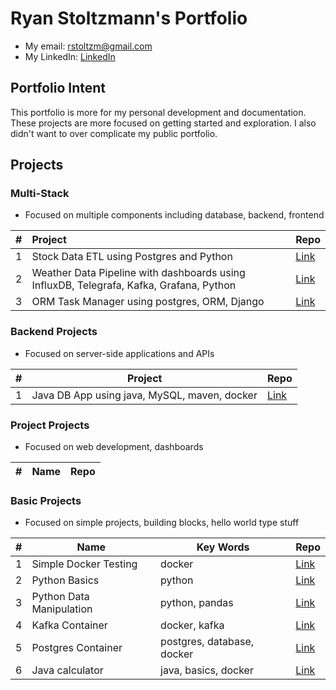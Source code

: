 # Ryan Stoltzmann's Portfolio

* My email: <rstoltzm@gmail.com>
* My LinkedIn: [LinkedIn](https://www.linkedin.com/in/ryan-stoltzmann/)

## Portfolio Intent
<p>
This portfolio is more for my personal development and documentation. These projects are more focused on getting started and exploration.
I also didn't want to over complicate my public portfolio. 
</p>

## Projects

### Multi-Stack
* Focused on multiple components including database, backend, frontend
  
| # | Project | Repo |
| - | :---------- | :----------- |
| 1 | Stock Data ETL using Postgres and Python | [Link](https://github.com/rstoltzm-profile/container-postgres-stockdata) |
| 2 | Weather Data Pipeline with dashboards using InfluxDB, Telegrafa, Kafka, Grafana, Python | [Link](https://github.com/rstoltzm-profile/weather-data-engineering) |
| 3 | ORM Task Manager using postgres, ORM, Django | [Link](https://github.com/rstoltzm-profile/postgres-django-orm-tasks) |


### Backend Projects
* Focused on server-side applications and APIs
  
| # | Project | Repo |
| - | ----------- | ----------- |
| 1 | Java DB App using java, MySQL, maven, docker | [Link](https://github.com/rstoltzm-profile/java-docker-db-app) |


### Project Projects
* Focused on web development, dashboards
  
| # | Name |  Repo |
| - | ----------- | ----------- |

### Basic Projects
* Focused on simple projects, building blocks, hello world type stuff
  
| # | Name | Key Words | Repo |
| - | ---- | ----------- | ----------- |
| 1 | Simple Docker Testing | docker | [Link](https://github.com/rstoltzm-profile/docker-testing) |
| 2 | Python Basics | python | [Link](https://github.com/rstoltzm-profile/python-basics) |
| 3 | Python Data Manipulation | python, pandas |[Link](https://github.com/rstoltzm-profile/python-data-manipulation) |
| 4 | Kafka Container | docker, kafka | [Link](https://github.com/rstoltzm-profile/KafkaProject) |
| 5 | Postgres Container | postgres, database, docker | [Link](https://github.com/rstoltzm-profile/postgres-basics) |
| 6 | Java calculator | java, basics, docker | [Link](https://github.com/rstoltzm-profile/java-calculator) | 
